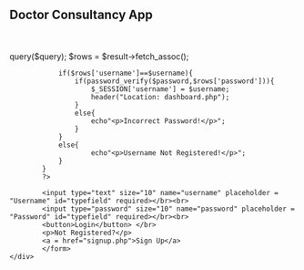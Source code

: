 <!DOCTYPE html>
<html>
<head>
    <title>Login</title>
    <link rel="stylesheet" type="text/css" href="css/style.css">
</head>
<body>
	<div class = "loginContainer">
		<form action="" method="POST" id = "loginForm">
			<h2>Doctor Consultancy App</h2><br><br>
			<?php
			require("utils/config.php");
			session_start();
			session_unset();
			if(isset($_POST['username'])){
				$username = stripslashes($_POST['username']);
				$password = stripslashes($_POST['password']);
				$query = "SELECT username,password FROM user WHERE username = '$username'";
				$result = $con->query($query);
				$rows = $result->fetch_assoc();
				
				if($rows['username']==$username){
					if(password_verify($password,$rows['password'])){
						$_SESSION['username'] = $username;
						header("Location: dashboard.php");
					}
					else{
						echo"<p>Incorrect Password!</p>";
					}
				}
				else{
						echo"<p>Username Not Registered!</p>";
				}
			}
			?>
	
			<input type="text" size="10" name="username" placeholder = "Username" id="typefield" required></br><br>
			<input type="password" size="10" name="password" placeholder = "Password" id="typefield" required></br><br>
			<button>Login</button> </br>			
			<p>Not Registered?</p>
			<a = href="signup.php">Sign Up</a>
			</form>
	</div>
</body>
</html>

